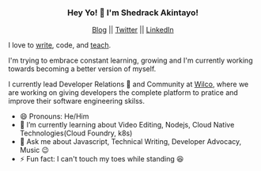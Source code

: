 <h3 align="center"> Hey Yo! 👋  I'm Shedrack Akintayo! </h3>

<p align="center">
  <a href="https://sheddy.xyz">Blog</a> ||
  <a href="https://twitter.com/coder_blvck">Twitter</a> ||
  <a href="https://linkedin.com/in/shedrackakintayo">LinkedIn</a> 
</p>

I love to [write](https://sheddy.xyz), code, and [teach](https://sheddy.xyz/pages/talks).

I'm trying to embrace constant learning, growing and I'm currently working towards becoming a better version of myself.

I currently lead Developer Relations 🥑 and Community at [Wilco](https://trywilco.com), where we are working on giving developers the complete platform to pratice and improve their software engineering skilss.

- 😄 Pronouns: He/Him
- 🌱 I’m currently learning about Video Editing, Nodejs, Cloud Native Technologies(Cloud Foundry, k8s)
- 💬 Ask me about Javascript, Technical Writing, Developer Advocacy, Music 😉
- ⚡ Fun fact: I can't touch my toes while standing 😆



<!--
**hacktivist123/hacktivist123** is a ✨ _special_ ✨ repository because its `README.md` (this file) appears on your GitHub profile.

Here are some ideas to get you started:

- 🔭 I’m currently working on ...
- 🌱 I’m currently learning ...
- 👯 I’m looking to collaborate on ...
- 🤔 I’m looking for help with ...
- 💬 Ask me about ...
- 📫 How to reach me: ...
- 😄 Pronouns: ...
- ⚡ Fun fact: ...
-->
